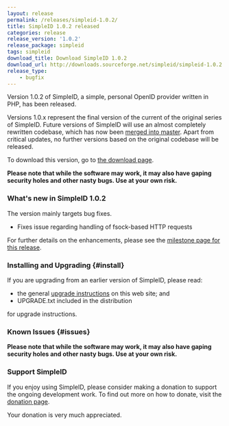 ```yaml
---
layout: release
permalink: /releases/simpleid-1.0.2/
title: SimpleID 1.0.2 released
categories: release
release_version: '1.0.2'
release_package: simpleid
tags: simpleid
download_title: Download SimpleID 1.0.2
download_url: http://downloads.sourceforge.net/simpleid/simpleid-1.0.2.tar.gz
release_type: 
    - bugfix
---
```


Version 1.0.2 of SimpleID, a simple, personal OpenID provider written in PHP, has been released.

Versions 1.0.x represent the final version of the current of the original series of SimpleID.
Future versions of SimpleID will use an almost completely rewritten codebase, which has
now been [merged into master](/news/2015/10/simpleid-2-merged-into-master/).  Apart from
critical updates, no further versions based on the original codebase will be released.

To download this version, go to [the download page](/download).

**Please note that while the software may work, it may also have gaping security holes and other nasty bugs. Use at your own risk.**

### What's new in SimpleID 1.0.2

The version mainly targets bug fixes.

- Fixes issue regarding handling of fsock-based HTTP requests


For further details on the enhancements, please see the [milestone page for this release](http://trac.simpleid.koinic.net/milestone/1.0.2).

### Installing and Upgrading {#install}

If you are upgrading from an earlier version of SimpleID, please read:

- the general [upgrade instructions](/docs/1/upgrading) on this web site; and
- UPGRADE.txt included in the distribution

for upgrade instructions.

### Known Issues {#issues}

**Please note that while the software may work, it may also have gaping security holes and other nasty bugs. Use at your own risk.**

### Support SimpleID

If you enjoy using SimpleID, please consider making a donation to support the
ongoing development work.  To find out more on how to donate, visit
the [donation page](http://simpleid.org/donate).

Your donation is very much appreciated.